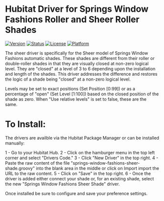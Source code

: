 # Hubitat Driver for Springs Window Fashions Roller and Sheer Roller Shades

[![Version](https://img.shields.io/badge/version-1.1.0-blue.svg)](./CHANGELOG.md)
[![Status](https://img.shields.io/badge/release-STABLE-brightgreen.svg)](./CHANGELOG.md)
[![License](https://img.shields.io/badge/license-Apache%202.0-green.svg)](./LICENSE)
[![Platform](https://img.shields.io/badge/platform-Hubitat-lightgrey.svg)](https://hubitat.com/)

The sheer driver is specifically for the Sheer model of Springs Window Fashions automatic shades.  These shades are different from their roller or double-roller shades in that they are visually closed at non-zero logical level.  They are "closed" at a level of 3 to 6 depending upon the installation and length of the shades.  This driver addresses the difference and restores the logic of a shade being "closed" at a non-zero logical level.

Levels may be set to exact positions (Set Position [0:99]) or as a percentage of "open" (Set Level [1:100]) based on the closed position of the shade as zero.  When "Use relative levels" is set to false, these are the same.

# To Install: 

The drivers are availble via the Hubitat Package Manager or can be installed manually:

1 - Go to your Hubitat Hub.
2 - Click on the hamburger menu in the top left corner and select "Drivers Code."
3 - Click "New Driver" in the top right.
4 - Paste the raw content of the file "springs-window-fashions-sheer-shade.groovy" into the blank area in the middle or click on Import import the URL to the raw content.
5 - Click on "Save" in the top right.
6 - Once the driver is added either connect your shade or, for an existing shade, select the new "Springs Window Fashions Sheer Shade" driver.

Once installed be sure to configure and save your preference settings.
